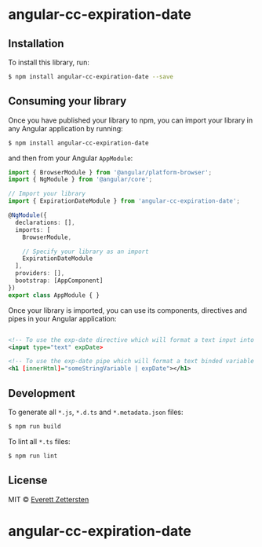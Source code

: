 # angular-cc-expiration-date

## Installation

To install this library, run:

```bash
$ npm install angular-cc-expiration-date --save
```

## Consuming your library

Once you have published your library to npm, you can import your library in any Angular application by running:

```bash
$ npm install angular-cc-expiration-date
```

and then from your Angular `AppModule`:

```typescript
import { BrowserModule } from '@angular/platform-browser';
import { NgModule } from '@angular/core';

// Import your library
import { ExpirationDateModule } from 'angular-cc-expiration-date';

@NgModule({
  declarations: [],
  imports: [
    BrowserModule,

    // Specify your library as an import
    ExpirationDateModule
  ],
  providers: [],
  bootstrap: [AppComponent]
})
export class AppModule { }
```

Once your library is imported, you can use its components, directives and pipes in your Angular application:

```xml

```


```xml
<!-- To use the exp-date directive which will format a text input into a date -->
<input type="text" expDate>
```

```xml
<!-- To use the exp-date pipe which will format a text binded variable into a date -->
<h1 [innerHtml]="someStringVariable | expDate"></h1>
```

## Development

To generate all `*.js`, `*.d.ts` and `*.metadata.json` files:

```bash
$ npm run build
```

To lint all `*.ts` files:

```bash
$ npm run lint
```

## License

MIT © [Everett Zettersten](mailto:Everett@zettersten.com)
# angular-cc-expiration-date
